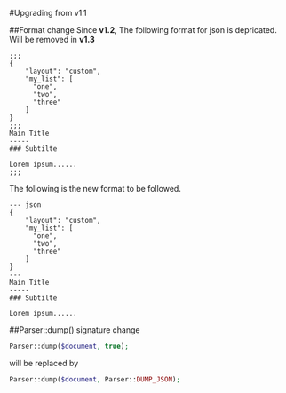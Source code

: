 #Upgrading from v1.1

##Format change
Since **v1.2**, The following format for json is depricated. Will be removed in **v1.3**
```
;;;
{
    "layout": "custom",
    "my_list": [
      "one",
      "two",
      "three"
    ]
}
;;;
Main Title
-----
### Subtilte

Lorem ipsum......
;;;
```
The following is the new format to be followed.
```
--- json
{
    "layout": "custom",
    "my_list": [
      "one",
      "two",
      "three"
    ]
}
---
Main Title
-----
### Subtilte

Lorem ipsum......
```

##Parser::dump() signature change
```php
Parser::dump($document, true);
```
will be replaced by
```php
Parser::dump($document, Parser::DUMP_JSON);
```
